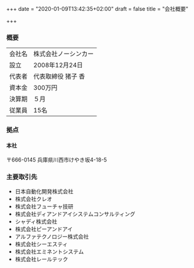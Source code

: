 +++
date = "2020-01-09T13:42:35+02:00"
draft = false
title = "会社概要"

+++

### 概要

|        |                      |
|:-------|:---------------------|
| 会社名 | 株式会社ノーシンカー |
| 設立   | 2008年12月24日       |
| 代表者 | 代表取締役 猪子 香   |
| 資本金 | 300万円              |
| 決算期 | ５月                 |
| 従業員 | 15名                 |

### 拠点

#### 本社

〒666-0145 兵庫県川西市けやき坂4-18-5


### 主要取引先

* 日本自動化開発株式会社
* 株式会社クレオ
* 株式会社フューチャ技研
* 株式会社ディアンドアイシステムコンサルティング
* シャディ株式会社
* 株式会社ピーアンドアイ
* アルファテクノロジー株式会社
* 株式会社シーエスティ
* 株式会社エミネントシステム
* 株式会社レールテック
